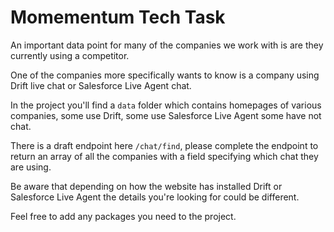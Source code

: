 # Momementum Tech Task

An important data point for many of the companies we work with is are they currently using a competitor.

One of the companies more specifically wants to know is a company using Drift live chat or Salesforce Live Agent chat.

In the project you'll find a `data` folder which contains homepages of various companies, some use Drift, some use Salesforce Live Agent some have not chat.

There is a draft endpoint here `/chat/find`, please complete the endpoint to return an array of all the companies with a field specifying which chat they are using.

Be aware that depending on how the website has installed Drift or Salesforce Live Agent the details you're looking for could be different.

Feel free to add any packages you need to the project.
